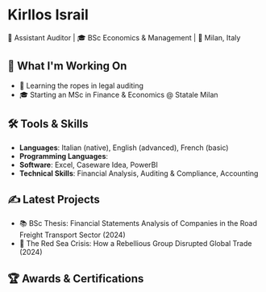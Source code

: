 # Kirllos Israil

💼 Assistant Auditor | 🎓 BSc Economics & Management | 📍 Milan, Italy  

## 🚀 What I'm Working On

- 🧾 Learning the ropes in legal auditing
- 🎓 Starting an MSc in Finance & Economics @ Statale Milan

## 🛠️ Tools & Skills

- **Languages**: Italian (native), English (advanced), French (basic)
- **Programming Languages**:
- **Software**: Excel, Caseware Idea, PowerBI
- **Technical Skills**: Financial Analysis, Auditing & Compliance, Accounting

## ✍️ Latest Projects

- 📚 BSc Thesis: Financial Statements Analysis of Companies in the Road Freight Transport Sector (2024)
- :page_facing_up: The Red Sea Crisis: How a Rebellious Group Disrupted Global Trade (2024)

## :trophy: Awards & Certifications

